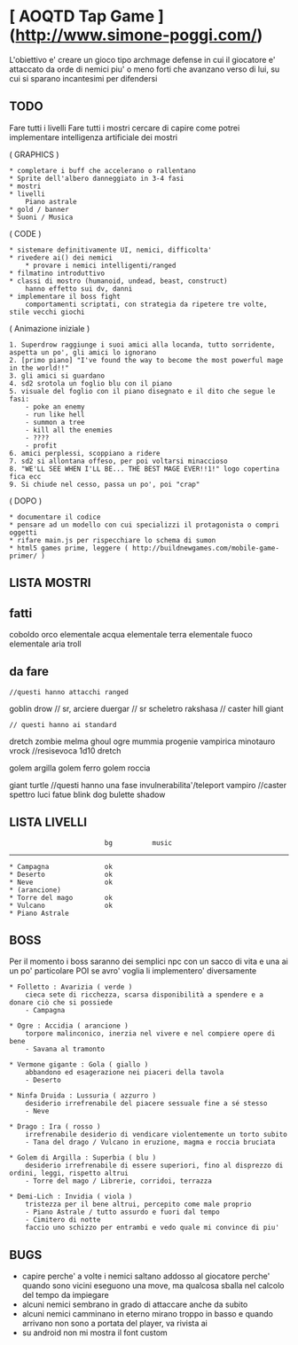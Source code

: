 # [ AOQTD Tap Game ] (http://www.simone-poggi.com/)

L'obiettivo e' creare un gioco tipo archmage defense in cui il giocatore e' attaccato da orde di nemici 
piu' o meno forti che avanzano verso di lui, su cui si sparano incantesimi per difendersi

## TODO
    
Fare tutti i livelli
Fare tutti i mostri
cercare di capire come potrei implementare intelligenza artificiale dei mostri

( GRAPHICS )

    * completare i buff che accelerano o rallentano
	* Sprite dell'albero danneggiato in 3-4 fasi
	* mostri
	* livelli
		Piano astrale
	* gold / banner
	* Suoni / Musica

( CODE )

    * sistemare definitivamente UI, nemici, difficolta'
    * rivedere ai() dei nemici
    	* provare i nemici intelligenti/ranged
	* filmatino introduttivo
	* classi di mostro (humanoid, undead, beast, construct)
		hanno effetto sui dv, danni
	* implementare il boss fight
		comportamenti scriptati, con strategia da ripetere tre volte, stile vecchi giochi	

( Animazione iniziale )
	
	1. Superdrow raggiunge i suoi amici alla locanda, tutto sorridente, aspetta un po', gli amici lo ignorano
	2. [primo piano] "I've found the way to become the most powerful mage in the world!!"
	3. gli amici si guardano
	4. sd2 srotola un foglio blu con il piano
	5. visuale del foglio con il piano disegnato e il dito che segue le fasi:
	    - poke an enemy
	    - run like hell
	    - summon a tree
	    - kill all the enemies
	    - ????
	    - profit
	6. amici perplessi, scoppiano a ridere
	7. sd2 si allontana offeso, per poi voltarsi minaccioso
	8. "WE'LL SEE WHEN I'LL BE... THE BEST MAGE EVER!!1!" logo copertina fica ecc
	9. Si chiude nel cesso, passa un po', poi "crap"

( DOPO )

	* documentare il codice
	* pensare ad un modello con cui specializzi il protagonista o compri oggetti
	* rifare main.js per rispecchiare lo schema di sumon
	* html5 games prime, leggere ( http://buildnewgames.com/mobile-game-primer/ )


## LISTA MOSTRI
fatti
---------------------------------------
coboldo
orco
elementale acqua
elementale terra
elementale fuoco
elementale aria
troll

da fare
---------------------------------------
    //questi hanno attacchi ranged
goblin
drow        // sr, arciere
duergar     // sr
scheletro
rakshasa    // caster
hill giant  

    // questi hanno ai standard
dretch
zombie
melma
ghoul
ogre
mummia
progenie vampirica
minotauro
vrock           //resisevoca 1d10 dretch

golem argilla
golem ferro
golem roccia

giant turtle    //questi hanno una fase invulnerabilita'/teleport
vampiro         //caster
spettro
luci fatue
blink dog
bulette
shadow

## LISTA LIVELLI
							bg			music
---------------------------------------
	* Campagna				ok
	* Deserto				ok
	* Neve					ok
	* (arancione)			
	* Torre del mago		ok
	* Vulcano				ok
	* Piano Astrale			

## BOSS	

Per il momento i boss saranno dei semplici npc con un sacco di vita e una ai un po' particolare
POI se avro' voglia li implementero' diversamente


    * Folletto : Avarizia ( verde )
	    cieca sete di ricchezza, scarsa disponibilità a spendere e a donare ciò che si possiede
	    - Campagna

	* Ogre : Accidia ( arancione )
        torpore malinconico, inerzia nel vivere e nel compiere opere di bene
		- Savana al tramonto

	* Vermone gigante : Gola ( giallo )
	    abbandono ed esagerazione nei piaceri della tavola
		- Deserto

	* Ninfa Druida : Lussuria ( azzurro )
		desiderio irrefrenabile del piacere sessuale fine a sé stesso
		- Neve	

	* Drago : Ira ( rosso )
		irrefrenabile desiderio di vendicare violentemente un torto subito
		- Tana del drago / Vulcano in eruzione, magma e roccia bruciata

	* Golem di Argilla : Superbia ( blu )
		desiderio irrefrenabile di essere superiori, fino al disprezzo di ordini, leggi, rispetto altrui
		- Torre del mago / Librerie, corridoi, terrazza

	* Demi-Lich : Invidia ( viola )
		tristezza per il bene altrui, percepito come male proprio
		- Piano Astrale / tutto assurdo e fuori dal tempo
		- Cimitero di notte
		faccio uno schizzo per entrambi e vedo quale mi convince di piu'


		

## BUGS

* capire perche' a volte i nemici saltano addosso al giocatore
    perche' quando sono vicini eseguono una move, ma qualcosa sballa nel calcolo del tempo da impiegare
* alcuni nemici sembrano in grado di attaccare anche da subito
* alcuni nemici camminano in eterno
    mirano troppo in basso e quando arrivano non sono a portata del player, va rivista ai
* su android non mi mostra il font custom